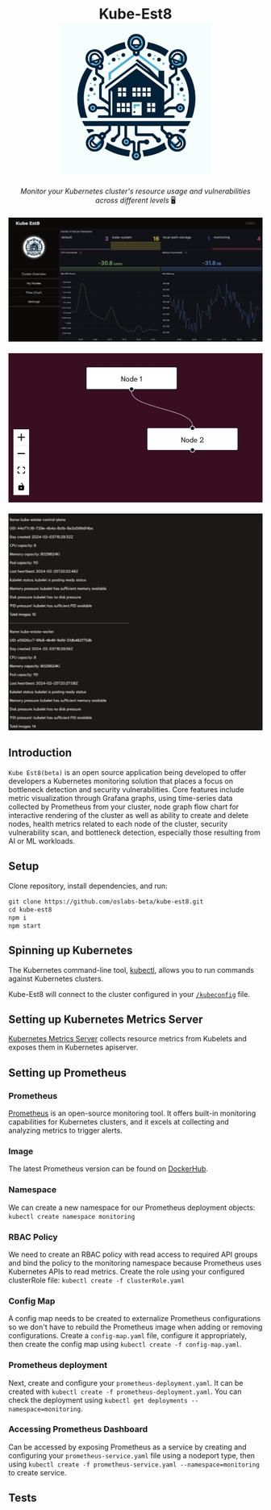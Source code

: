 
<h1 align="center">
    Kube-Est8
    <br>
    <img src="./client/src/assets/images/logo.png" style="height: 300px;">
</h1>

<p align="center">
  <i align="center">Monitor your Kubernetes cluster's resource usage and vulnerabilities across different levels </i>🖥️
</p>

<h4 align="center">
    <img src="./client/src/assets/images/cluster_overview.jpeg" >
</h4>
<h4 align="center">
    <img src="./client/src/assets/images/node-graph-flow-chart.jpeg" >
</h4>
<h4 align="center">
    <img src="./client/src/assets/images/node-data-backend.jpeg" >
</h4>


## Introduction

`Kube Est8(beta)` is an open source application being developed to offer developers a Kubernetes monitoring solution that places a focus on bottleneck detection and security vulnerabilities. Core features include metric visualization through Grafana graphs, using time-series data collected by Prometheus from your cluster, node graph flow chart for interactive rendering of the cluster as well as ability to create and delete nodes, health metrics related to each node of the cluster, security vulnerability scan, and bottleneck detection, especially those resulting from AI or ML workloads. 


## Setup

Clone repository, install dependencies, and run:

```
git clone https://github.com/oslabs-beta/kube-est8.git
cd kube-est8
npm i
npm start
```


## Spinning up Kubernetes

The Kubernetes command-line tool, [kubectl](https://kubernetes.io/releases/download/), allows you to run commands against Kubernetes clusters.

Kube-Est8 will connect to the cluster configured in your [`/kubeconfig`](https://kubernetes.io/docs/concepts/configuration/organize-cluster-access-kubeconfig/) file.



## Setting up Kubernetes Metrics Server

[Kubernetes Metrics Server](https://github.com/kubernetes-sigs/metrics-server) collects resource metrics from Kubelets and exposes them in Kubernetes apiserver.


## Setting up Prometheus

### Prometheus
[Prometheus](https://prometheus.io/) is an open-source monitoring tool. It offers built-in monitoring capabilities for Kubernetes clusters, and it excels at collecting and analyzing metrics to trigger alerts.

### Image
The latest Prometheus version can be found on [DockerHub](https://hub.docker.com/r/prom/prometheus/tags).

### Namespace
We can create a new namespace for our Prometheus deployment objects: `kubectl create namespace monitoring`

### RBAC Policy
We need to create an RBAC policy with read access to required API groups and bind the policy to the monitoring namespace because Prometheus uses Kubernetes APIs to read metrics.
Create the role using your configured clusterRole file: `kubectl create -f clusterRole.yaml`

### Config Map
A config map needs to be created to externalize Prometheus configurations so we don't have to rebuild the Prometheus image when adding or removing configurations. Create a `config-map.yaml` file, configure it appropriately, then create the config map using `kubectl create -f config-map.yaml`.

### Prometheus deployment
Next, create and configure your `prometheus-deployment.yaml`. It can be created with `kubectl create -f prometheus-deployment.yaml`. You can check the deployment using `kubectl get deployments --namespace=monitoring`.

### Accessing Prometheus Dashboard
Can be accessed by exposing Prometheus as a service by creating and configuring your `prometheus-service.yaml` file using a nodeport type, then using `kubectl create -f prometheus-service.yaml --namespace=monitoring` to create service.








## Tests
